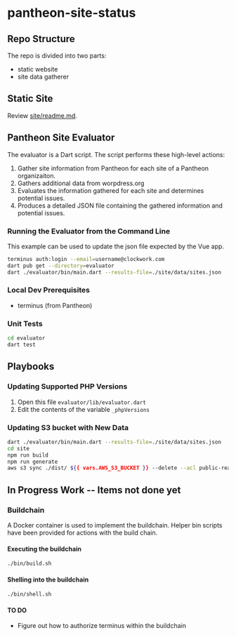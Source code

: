 # pantheon-site-status

## Repo Structure

The repo is divided into two parts:

- static website
- site data gatherer

## Static Site

Review [site/readme.md](./site/README.md).

## Pantheon Site Evaluator

The evaluator is a Dart script. The script performs these high-level actions:

1. Gather site information from Pantheon for each site of a Pantheon organizaiton.
2. Gathers additional data from worpdress.org
3. Evaluates the information gathered for each site and determines potential issues.
4. Produces a detailed JSON file containing the gathered information and potential issues.

### Running the Evaluator from the Command Line

This example can be used to update the json file expected by the Vue app.

```zsh
terminus auth:login --email=username@clockwork.com
dart pub get --directory=evaluator
dart ./evaluator/bin/main.dart --results-file=./site/data/sites.json
```

### Local Dev Prerequisites

- terminus (from Pantheon)

### Unit Tests

```zsh
cd evaluator
dart test
```

## Playbooks

### Updating Supported PHP Versions

1. Open this file `evaluator/lib/evaluator.dart`
2. Edit the contents of the variable `_phpVersions`

### Updating S3 bucket with New Data

```zsh
dart ./evaluator/bin/main.dart --results-file=./site/data/sites.json
cd site
npm run build
npm run generate
aws s3 sync ./dist/ ${{ vars.AWS_S3_BUCKET }} --delete --acl public-read
```

## In Progress Work -- Items not done yet

### Buildchain

A Docker container is used to implement the buildchain. Helper bin scripts have been provided for actions with the build chain.

#### Executing the buildchain

```zsh
./bin/build.sh
```

#### Shelling into the buildchain

```zsh
./bin/shell.sh
```

#### TO DO

- Figure out how to authorize terminus within the buildchain
